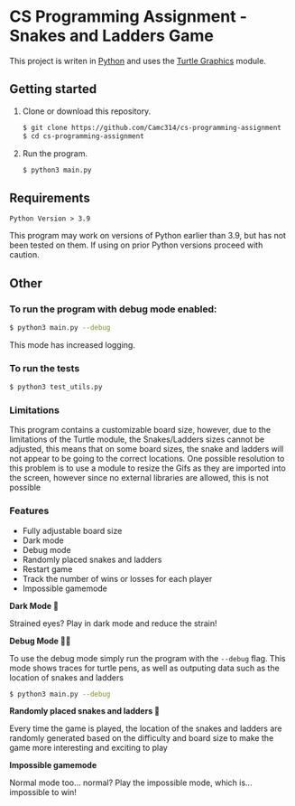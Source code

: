 # CS Programming Assignment - Snakes and Ladders Game

This project is writen in [Python](https://www.python.org/) and uses the [Turtle Graphics](https://docs.python.org/3/library/turtle.html) module.

## Getting started

1. Clone or download this repository.

   ```sh
   $ git clone https://github.com/Camc314/cs-programming-assignment
   $ cd cs-programming-assignment
   ```

2. Run the program.

   ```sh
   $ python3 main.py
   ```

## Requirements

```
Python Version > 3.9
```

This program may work on versions of Python earlier than 3.9, but has not been tested on them. If using on prior Python versions proceed with caution.

## Other

### To run the program with debug mode enabled:

```sh
$ python3 main.py --debug
```

This mode has increased logging.

### To run the tests

```sh
$ python3 test_utils.py
```

### Limitations

This program contains a customizable board size, however, due to the limitations of the Turtle module, the Snakes/Ladders sizes cannot be adjusted, this means that on some board sizes, the snake and ladders will not appear to be going to the correct locations. One possible resolution to this problem is to use a module to resize the Gifs as they are imported into the screen, however since no external libraries are allowed, this is not possible

### Features

- Fully adjustable board size
- Dark mode
- Debug mode
- Randomly placed snakes and ladders
- Restart game
- Track the number of wins or losses for each player
- Impossible gamemode

**Dark Mode 🌙**

Strained eyes? Play in dark mode and reduce the strain!

**Debug Mode 👨‍💻**

To use the debug mode simply run the program with the `--debug` flag. This mode shows traces for turtle pens, as well as outputing data such as the location of snakes and ladders

```sh
$ python3 main.py --debug
```

**Randomly placed snakes and ladders 🎲**

Every time the game is played, the location of the snakes and ladders are randomly generated based on the difficulty and board size to make the game more interesting and exciting to play

**Impossible gamemode**

Normal mode too... normal? Play the impossible mode, which is... impossible to win!
